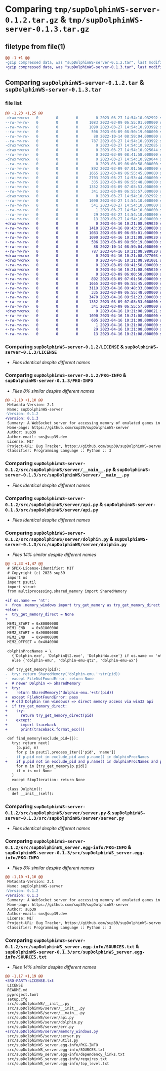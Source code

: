 # Comparing `tmp/supDolphinWS-server-0.1.2.tar.gz` & `tmp/supDolphinWS-server-0.1.3.tar.gz`

## filetype from file(1)

```diff
@@ -1 +1 @@
-gzip compressed data, was "supDolphinWS-server-0.1.2.tar", last modified: Mon Mar 27 14:54:10 2023, max compression
+gzip compressed data, was "supDolphinWS-server-0.1.3.tar", last modified: Sun Apr 16 10:21:08 2023, max compression
```

## Comparing `supDolphinWS-server-0.1.2.tar` & `supDolphinWS-server-0.1.3.tar`

### file list

```diff
@@ -1,23 +1,25 @@
-drwxrwxrwx   0        0        0        0 2023-03-27 14:54:10.932992 supDolphinWS-server-0.1.2/
--rw-rw-rw-   0        0        0     1083 2023-03-09 06:55:01.000000 supDolphinWS-server-0.1.2/LICENSE
--rw-rw-rw-   0        0        0     1090 2023-03-27 14:54:10.933992 supDolphinWS-server-0.1.2/PKG-INFO
--rw-rw-rw-   0        0        0      506 2023-03-09 08:50:19.000000 supDolphinWS-server-0.1.2/README.md
--rw-rw-rw-   0        0        0       88 2022-10-14 08:59:04.000000 supDolphinWS-server-0.1.2/pyproject.toml
--rw-rw-rw-   0        0        0      787 2023-03-27 14:54:10.933992 supDolphinWS-server-0.1.2/setup.cfg
-drwxrwxrwx   0        0        0        0 2023-03-27 14:54:10.922085 supDolphinWS-server-0.1.2/src/
-drwxrwxrwx   0        0        0        0 2023-03-27 14:54:10.925044 supDolphinWS-server-0.1.2/src/supDolphinWS/
--rw-rw-rw-   0        0        0        0 2023-03-09 08:41:58.000000 supDolphinWS-server-0.1.2/src/supDolphinWS/__init__.py
-drwxrwxrwx   0        0        0        0 2023-03-27 14:54:10.929044 supDolphinWS-server-0.1.2/src/supDolphinWS/server/
--rw-rw-rw-   0        0        0        0 2023-03-09 06:00:58.000000 supDolphinWS-server-0.1.2/src/supDolphinWS/server/__init__.py
--rw-rw-rw-   0        0        0      892 2023-03-09 07:01:56.000000 supDolphinWS-server-0.1.2/src/supDolphinWS/server/__main__.py
--rw-rw-rw-   0        0        0     1665 2023-03-09 06:55:45.000000 supDolphinWS-server-0.1.2/src/supDolphinWS/server/api.py
--rw-rw-rw-   0        0        0     2703 2023-03-27 14:53:44.000000 supDolphinWS-server-0.1.2/src/supDolphinWS/server/dolphin.py
--rw-rw-rw-   0        0        0      335 2023-03-09 06:55:48.000000 supDolphinWS-server-0.1.2/src/supDolphinWS/server/err.py
--rw-rw-rw-   0        0        0     1352 2023-03-09 07:03:53.000000 supDolphinWS-server-0.1.2/src/supDolphinWS/server/server.py
--rw-rw-rw-   0        0        0      341 2023-03-09 06:55:57.000000 supDolphinWS-server-0.1.2/src/supDolphinWS/server/utils.py
-drwxrwxrwx   0        0        0        0 2023-03-27 14:54:10.932992 supDolphinWS-server-0.1.2/src/supDolphinWS_server.egg-info/
--rw-rw-rw-   0        0        0     1090 2023-03-27 14:54:10.000000 supDolphinWS-server-0.1.2/src/supDolphinWS_server.egg-info/PKG-INFO
--rw-rw-rw-   0        0        0      541 2023-03-27 14:54:10.000000 supDolphinWS-server-0.1.2/src/supDolphinWS_server.egg-info/SOURCES.txt
--rw-rw-rw-   0        0        0        1 2023-03-27 14:54:10.000000 supDolphinWS-server-0.1.2/src/supDolphinWS_server.egg-info/dependency_links.txt
--rw-rw-rw-   0        0        0       29 2023-03-27 14:54:10.000000 supDolphinWS-server-0.1.2/src/supDolphinWS_server.egg-info/requires.txt
--rw-rw-rw-   0        0        0       13 2023-03-27 14:54:10.000000 supDolphinWS-server-0.1.2/src/supDolphinWS_server.egg-info/top_level.txt
+drwxrwxrwx   0        0        0        0 2023-04-16 10:21:08.989020 supDolphinWS-server-0.1.3/
+-rw-rw-rw-   0        0        0     1410 2023-04-16 09:43:35.000000 supDolphinWS-server-0.1.3/3RD-PARTY-LICENSE.txt
+-rw-rw-rw-   0        0        0     1083 2023-03-09 06:55:01.000000 supDolphinWS-server-0.1.3/LICENSE
+-rw-rw-rw-   0        0        0     1090 2023-04-16 10:21:08.989020 supDolphinWS-server-0.1.3/PKG-INFO
+-rw-rw-rw-   0        0        0      506 2023-03-09 08:50:19.000000 supDolphinWS-server-0.1.3/README.md
+-rw-rw-rw-   0        0        0       88 2022-10-14 08:59:04.000000 supDolphinWS-server-0.1.3/pyproject.toml
+-rw-rw-rw-   0        0        0      787 2023-04-16 10:21:08.989020 supDolphinWS-server-0.1.3/setup.cfg
+drwxrwxrwx   0        0        0        0 2023-04-16 10:21:08.977003 supDolphinWS-server-0.1.3/src/
+drwxrwxrwx   0        0        0        0 2023-04-16 10:21:08.981001 supDolphinWS-server-0.1.3/src/supDolphinWS/
+-rw-rw-rw-   0        0        0        0 2023-03-09 08:41:58.000000 supDolphinWS-server-0.1.3/src/supDolphinWS/__init__.py
+drwxrwxrwx   0        0        0        0 2023-04-16 10:21:08.985020 supDolphinWS-server-0.1.3/src/supDolphinWS/server/
+-rw-rw-rw-   0        0        0        0 2023-03-09 06:00:58.000000 supDolphinWS-server-0.1.3/src/supDolphinWS/server/__init__.py
+-rw-rw-rw-   0        0        0      892 2023-03-09 07:01:56.000000 supDolphinWS-server-0.1.3/src/supDolphinWS/server/__main__.py
+-rw-rw-rw-   0        0        0     1665 2023-03-09 06:55:45.000000 supDolphinWS-server-0.1.3/src/supDolphinWS/server/api.py
+-rw-rw-rw-   0        0        0     3119 2023-04-16 09:48:33.000000 supDolphinWS-server-0.1.3/src/supDolphinWS/server/dolphin.py
+-rw-rw-rw-   0        0        0      335 2023-03-09 06:55:48.000000 supDolphinWS-server-0.1.3/src/supDolphinWS/server/err.py
+-rw-rw-rw-   0        0        0     3470 2023-04-16 09:51:23.000000 supDolphinWS-server-0.1.3/src/supDolphinWS/server/memory_windows.py
+-rw-rw-rw-   0        0        0     1352 2023-03-09 07:03:53.000000 supDolphinWS-server-0.1.3/src/supDolphinWS/server/server.py
+-rw-rw-rw-   0        0        0      341 2023-03-09 06:55:57.000000 supDolphinWS-server-0.1.3/src/supDolphinWS/server/utils.py
+drwxrwxrwx   0        0        0        0 2023-04-16 10:21:08.988021 supDolphinWS-server-0.1.3/src/supDolphinWS_server.egg-info/
+-rw-rw-rw-   0        0        0     1090 2023-04-16 10:21:08.000000 supDolphinWS-server-0.1.3/src/supDolphinWS_server.egg-info/PKG-INFO
+-rw-rw-rw-   0        0        0      605 2023-04-16 10:21:08.000000 supDolphinWS-server-0.1.3/src/supDolphinWS_server.egg-info/SOURCES.txt
+-rw-rw-rw-   0        0        0        1 2023-04-16 10:21:08.000000 supDolphinWS-server-0.1.3/src/supDolphinWS_server.egg-info/dependency_links.txt
+-rw-rw-rw-   0        0        0       29 2023-04-16 10:21:08.000000 supDolphinWS-server-0.1.3/src/supDolphinWS_server.egg-info/requires.txt
+-rw-rw-rw-   0        0        0       13 2023-04-16 10:21:08.000000 supDolphinWS-server-0.1.3/src/supDolphinWS_server.egg-info/top_level.txt
```

### Comparing `supDolphinWS-server-0.1.2/LICENSE` & `supDolphinWS-server-0.1.3/LICENSE`

 * *Files identical despite different names*

### Comparing `supDolphinWS-server-0.1.2/PKG-INFO` & `supDolphinWS-server-0.1.3/PKG-INFO`

 * *Files 8% similar despite different names*

```diff
@@ -1,10 +1,10 @@
 Metadata-Version: 2.1
 Name: supDolphinWS-server
-Version: 0.1.2
+Version: 0.1.3
 Summary: A WebSocket server for accessing memory of emulated games in Dolphin
 Home-page: https://github.com/sup39/supDolphinWS-server
 Author: sup39
 Author-email: sms@sup39.dev
 License: MIT
 Project-URL: Bug Tracker, https://github.com/sup39/supDolphinWS-server/issues
 Classifier: Programming Language :: Python :: 3
```

### Comparing `supDolphinWS-server-0.1.2/src/supDolphinWS/server/__main__.py` & `supDolphinWS-server-0.1.3/src/supDolphinWS/server/__main__.py`

 * *Files identical despite different names*

### Comparing `supDolphinWS-server-0.1.2/src/supDolphinWS/server/api.py` & `supDolphinWS-server-0.1.3/src/supDolphinWS/server/api.py`

 * *Files identical despite different names*

### Comparing `supDolphinWS-server-0.1.2/src/supDolphinWS/server/dolphin.py` & `supDolphinWS-server-0.1.3/src/supDolphinWS/server/dolphin.py`

 * *Files 14% similar despite different names*

```diff
@@ -1,33 +1,47 @@
 # SPDX-License-Identifier: MIT
 # Copyright (c) 2023 sup39
 import os
 import psutil
 import struct
 from multiprocessing.shared_memory import SharedMemory
 
+if os.name == 'nt':
+  from .memory_windows import try_get_memory as try_get_memory_direct
+else:
+  try_get_memory_direct = None
+
 MEM1_START = 0x80000000
 MEM1_END   = 0x81800000
 MEM2_START = 0x90000000
 MEM2_END   = 0x94000000
 MEM2_OFFSET = 0x4040000
 
 dolphinProcNames = \
   {'Dolphin.exe', 'DolphinQt2.exe', 'DolphinWx.exe'} if os.name == 'nt' \
   else {'dolphin-emu', 'dolphin-emu-qt2', 'dolphin-emu-wx'}
 
 def try_get_memory(pid):
-  try: return SharedMemory('dolphin-emu.'+str(pid))
-  except FileNotFoundError: return None
+  # newer Dolphin => SharedMemory
+  try:
+    return SharedMemory('dolphin-emu.'+str(pid))
+  except FileNotFoundError: pass
+  # old Dolphin (on windows) => direct memory access via win32 api
+  if try_get_memory_direct:
+    try:
+      return try_get_memory_direct(pid)
+    except:
+      import traceback
+      print(traceback.format_exc())
 
 def find_memory(exclude_pid={}):
   try: return next(
     (p.pid, m)
     for p in psutil.process_iter(['pid', 'name'])
-    if p.pid not in exclude_pid and p.name() in dolphinProcNames
+    if p.pid not in exclude_pid and p.name() in dolphinProcNames and p.status() == 'running'
     for m in [try_get_memory(p.pid)]
     if m is not None
   )
   except StopIteration: return None
 
 class Dolphin():
   def __init__(self):
```

### Comparing `supDolphinWS-server-0.1.2/src/supDolphinWS/server/server.py` & `supDolphinWS-server-0.1.3/src/supDolphinWS/server/server.py`

 * *Files identical despite different names*

### Comparing `supDolphinWS-server-0.1.2/src/supDolphinWS_server.egg-info/PKG-INFO` & `supDolphinWS-server-0.1.3/src/supDolphinWS_server.egg-info/PKG-INFO`

 * *Files 8% similar despite different names*

```diff
@@ -1,10 +1,10 @@
 Metadata-Version: 2.1
 Name: supDolphinWS-server
-Version: 0.1.2
+Version: 0.1.3
 Summary: A WebSocket server for accessing memory of emulated games in Dolphin
 Home-page: https://github.com/sup39/supDolphinWS-server
 Author: sup39
 Author-email: sms@sup39.dev
 License: MIT
 Project-URL: Bug Tracker, https://github.com/sup39/supDolphinWS-server/issues
 Classifier: Programming Language :: Python :: 3
```

### Comparing `supDolphinWS-server-0.1.2/src/supDolphinWS_server.egg-info/SOURCES.txt` & `supDolphinWS-server-0.1.3/src/supDolphinWS_server.egg-info/SOURCES.txt`

 * *Files 14% similar despite different names*

```diff
@@ -1,17 +1,19 @@
+3RD-PARTY-LICENSE.txt
 LICENSE
 README.md
 pyproject.toml
 setup.cfg
 src/supDolphinWS/__init__.py
 src/supDolphinWS/server/__init__.py
 src/supDolphinWS/server/__main__.py
 src/supDolphinWS/server/api.py
 src/supDolphinWS/server/dolphin.py
 src/supDolphinWS/server/err.py
+src/supDolphinWS/server/memory_windows.py
 src/supDolphinWS/server/server.py
 src/supDolphinWS/server/utils.py
 src/supDolphinWS_server.egg-info/PKG-INFO
 src/supDolphinWS_server.egg-info/SOURCES.txt
 src/supDolphinWS_server.egg-info/dependency_links.txt
 src/supDolphinWS_server.egg-info/requires.txt
 src/supDolphinWS_server.egg-info/top_level.txt
```

